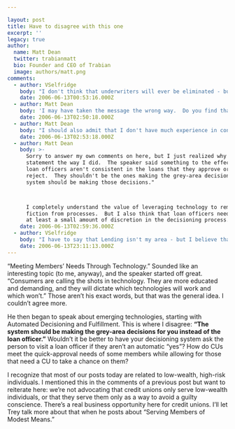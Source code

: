 ```yaml
---

layout: post
title: Have to disagree with this one
excerpt: ''
legacy: true
author:
  name: Matt Dean
  twitter: trabianmatt
  bio: Founder and CEO of Trabian
  image: authors/matt.png
comments:
  - author: VSelfridge
    body: "I don't think that underwriters will ever be eliminated - but taking more \"easy\" underwriting decisions off their plate by gathering secondary info (if they aren't able to \"get to yes\" using the basic information) - can only help us use our underwriting staff to personally review (and hopefully approve) more member loan applications..."
    date: 2006-06-13T00:53:16.000Z
  - author: Matt Dean
    body: 'I may have taken the message the wrong way.  Do you find that loans that are denied using the automated systems are then considered on a case-by-case basis by the underwriting staff, or is a rejection by the decisioning system the final word?'
    date: 2006-06-13T02:50:18.000Z
  - author: Matt Dean
    body: "I should also admit that I don't have much experience in consumer lending, other than what I've learned while working on sites for our CU clients (and while obtaining personal loans).  So please help me catch up -- I enjoy learning about all aspects of the industry."
    date: 2006-06-13T02:53:18.000Z
  - author: Matt Dean
    body: >-
      Sorry to answer my own comments on here, but I just realized why I took the
      statement the way I did.  The speaker said something to the effect of "your
      loan officers aren't consistent in the loans that they approve or
      reject.  They shouldn't be the ones making the grey-area decisions.  The
      system should be making those decisions."



      I completely understand the value of leveraging technology to remove
      fiction from processes.  But I also think that loan officers need to have
      at least a small amount of discretion in the decisioning process.
    date: 2006-06-13T02:59:36.000Z
  - author: VSelfridge
    body: "I have to say that Lending isn't my area - but I believe that the more we can automate the \"yes\" decisions - even the \"counter-offer yes\" decisions - that leaves more time for the underwriters to dig in to \"borderline counter-offer yes\" cases.... "
    date: 2006-06-13T23:11:13.000Z
---
```


<p>&#8220;Meeting Members&#8217; Needs Through Technology.&#8221;  Sounded like an interesting topic (to me, anyway), and the speaker started off great.  &#8220;Consumers are calling the shots in technology.  They are more educated and demanding, and they will dictate which technologies will work and which won&#8217;t.&#8221;  Those aren&#8217;t his exact words, but that was the general idea.  I couldn&#8217;t agree more.</p>
<p>He then began to speak about emerging technologies, starting with Automated Decisioning and Fulfillment.  This is where I disagree: <strong>&#8220;The system should be making the grey-area decisions for you instead of the loan officer.&#8221;</strong>  Wouldn&#8217;t it be better to have your decisioning system ask the person to visit a loan officer if they aren&#8217;t an automatic &#8220;yes&#8221;?  How do CUs meet the quick-approval needs of some members while allowing for those that need a CU to take a chance on them?</p>
<p>I recognize that most of our posts today are related to low-wealth, high-risk individuals.  I mentioned this in the comments of a previous post but want to reiterate here: we&#8217;re not advocating that credit unions only serve low-wealth individuals, or that they serve them only as a way to avoid a guilty conscience.  There&#8217;s a real business opportunity here for credit unions.  I&#8217;ll let Trey talk more about that when he posts about &#8220;Serving Members of Modest Means.&#8221;</p>